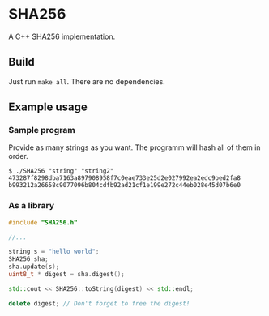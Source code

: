 # SHA256

A C++ SHA256 implementation.

## Build

Just run `make all`. There are no dependencies.

## Example usage

### Sample program

Provide as many strings as you want. The programm will hash all of them in order.

```
$ ./SHA256 "string" "string2"
473287f8298dba7163a897908958f7c0eae733e25d2e027992ea2edc9bed2fa8
b993212a26658c9077096b804cdfb92ad21cf1e199e272c44eb028e45d07b6e0
```

### As a library

```cpp
#include "SHA256.h"

//...

string s = "hello world";
SHA256 sha;
sha.update(s);
uint8_t * digest = sha.digest();

std::cout << SHA256::toString(digest) << std::endl;

delete digest; // Don't forget to free the digest!
```